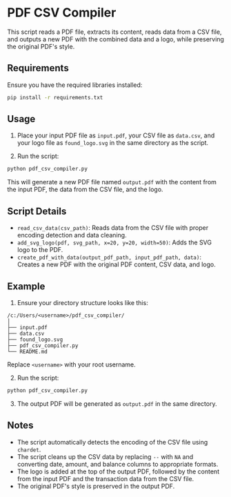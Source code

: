 # PDF CSV Compiler

This script reads a PDF file, extracts its content, reads data from a CSV file, and outputs a new PDF with the combined data and a logo, while preserving the original PDF's style.

## Requirements

Ensure you have the required libraries installed:
```sh
pip install -r requirements.txt
```

## Usage

1. Place your input PDF file as `input.pdf`, your CSV file as `data.csv`, and your logo file as `found_logo.svg` in the same directory as the script.

2. Run the script:
```sh
python pdf_csv_compiler.py
```

This will generate a new PDF file named `output.pdf` with the content from the input PDF, the data from the CSV file, and the logo.

## Script Details

- `read_csv_data(csv_path)`: Reads data from the CSV file with proper encoding detection and data cleaning.
- `add_svg_logo(pdf, svg_path, x=20, y=20, width=50)`: Adds the SVG logo to the PDF.
- `create_pdf_with_data(output_pdf_path, input_pdf_path, data)`: Creates a new PDF with the original PDF content, CSV data, and logo.

## Example

1. Ensure your directory structure looks like this:
```
/c:/Users/<username>/pdf_csv_compiler/
│
├── input.pdf
├── data.csv
├── found_logo.svg
├── pdf_csv_compiler.py
└── README.md
```
Replace `<username>` with your root username.

2. Run the script:
```sh
python pdf_csv_compiler.py
```

3. The output PDF will be generated as `output.pdf` in the same directory.

## Notes

- The script automatically detects the encoding of the CSV file using `chardet`.
- The script cleans up the CSV data by replacing `--` with `NA` and converting date, amount, and balance columns to appropriate formats.
- The logo is added at the top of the output PDF, followed by the content from the input PDF and the transaction data from the CSV file.
- The original PDF's style is preserved in the output PDF.
